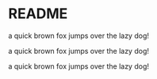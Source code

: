 # README

a quick brown fox jumps over the lazy dog!

a quick brown fox jumps over the lazy dog!

a quick brown fox jumps over the lazy dog!
